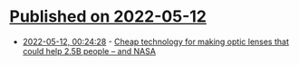 # [Published on 2022-05-12](index.md)

* [2022-05-12, 00:24:28](https://news.ycombinator.com/item?id=31347740) - [Cheap technology for making optic lenses that could help 2.5B people – and NASA](https://www.haaretz.com/israel-news/MAGAZINE-a-simple-israeli-invention-could-help-2-5-billion-people-and-nasa-1.10452996)
